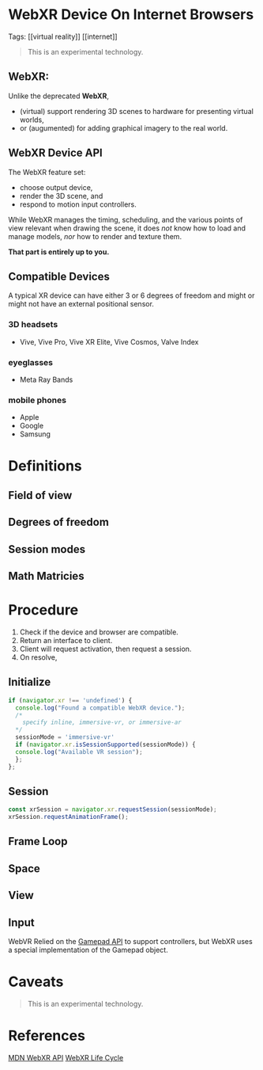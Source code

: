 # WebXR Device On Internet Browsers

Tags: [[virtual reality]] [[internet]]

> This is an experimental technology.

## WebXR:
Unlike the deprecated **WebXR**,
- (virtual) support rendering 3D scenes to hardware for presenting virtual worlds, 
- or (augumented) for adding graphical imagery to the real world.

## WebXR Device API 

The WebXR feature set: 
- choose output device,
- render the 3D scene, and
- respond to motion input controllers.

While WebXR manages the timing, scheduling, and the various points of view relevant when drawing the scene, it does _not_ know how to load and manage models, _nor_ how to render and texture them. 

**That part is entirely up to you.**

## Compatible Devices

A typical XR device can have either 3 or 6 degrees of freedom and might or might not have an external positional sensor.

### 3D headsets
- Vive, Vive Pro, Vive XR Elite, Vive Cosmos, Valve Index

### eyeglasses
- Meta Ray Bands

### mobile phones
- Apple
- Google
- Samsung

# Definitions

## Field of view

## Degrees of freedom

## Session modes

## Math Matricies

# Procedure

1. Check if the device and browser are compatible.
1. Return an interface to client.
1. Client will request activation, then request a session.
1. On resolve, 

## Initialize

```javascript
if (navigator.xr !== 'undefined') {
  console.log("Found a compatible WebXR device.");
  /*
    specify inline, immersive-vr, or immersive-ar
  */
  sessionMode = 'immersive-vr'
  if (navigator.xr.isSessionSupported(sessionMode)) {
  console.log("Available VR session");
  };
};
```

## Session

```javascript
const xrSession = navigator.xr.requestSession(sessionMode);
xrSession.requestAnimationFrame();
```

## Frame Loop

## Space

## View

## Input

WebVR Relied on the [Gamepad API](https://developer.mozilla.org/en-US/docs/Web/API/Gamepad_API) to support controllers, but WebXR uses a special implementation of the Gamepad object.

# Caveats

> This is an experimental technology.

# References

[MDN WebXR API](https://developer.mozilla.org/en-US/docs/Web/API/WebXR_Device_API)
[WebXR Life Cycle](https://developer.mozilla.org/en-US/docs/Web/API/WebXR_Device_API/Lifecycle)

